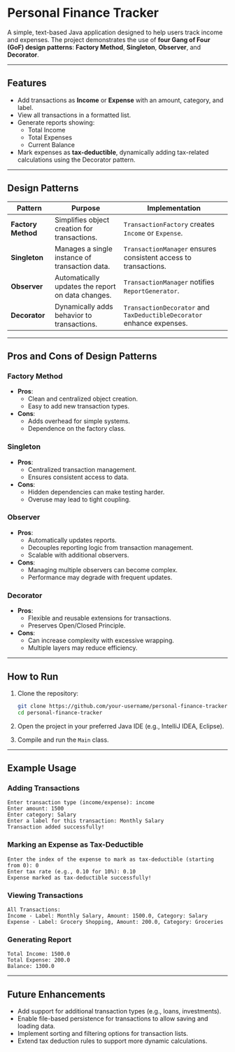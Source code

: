 # **Personal Finance Tracker**

A simple, text-based Java application designed to help users track income and expenses. The project demonstrates the use of **four Gang of Four (GoF) design patterns**: **Factory Method**, **Singleton**, **Observer**, and **Decorator**.

---

## **Features**

- Add transactions as **Income** or **Expense** with an amount, category, and label.
- View all transactions in a formatted list.
- Generate reports showing:
  - Total Income
  - Total Expenses
  - Current Balance
- Mark expenses as **tax-deductible**, dynamically adding tax-related calculations using the Decorator pattern.

---

## **Design Patterns**

| **Pattern**        | **Purpose**                                           | **Implementation**                                                   |
|---------------------|-------------------------------------------------------|-----------------------------------------------------------------------|
| **Factory Method**  | Simplifies object creation for transactions.          | `TransactionFactory` creates `Income` or `Expense`.                  |
| **Singleton**       | Manages a single instance of transaction data.        | `TransactionManager` ensures consistent access to transactions.       |
| **Observer**        | Automatically updates the report on data changes.     | `TransactionManager` notifies `ReportGenerator`.                     |
| **Decorator**       | Dynamically adds behavior to transactions.            | `TransactionDecorator` and `TaxDeductibleDecorator` enhance expenses. |

---

## **Pros and Cons of Design Patterns**

### **Factory Method**
- **Pros**:
  - Clean and centralized object creation.
  - Easy to add new transaction types.
- **Cons**:
  - Adds overhead for simple systems.
  - Dependence on the factory class.

### **Singleton**
- **Pros**:
  - Centralized transaction management.
  - Ensures consistent access to data.
- **Cons**:
  - Hidden dependencies can make testing harder.
  - Overuse may lead to tight coupling.

### **Observer**
- **Pros**:
  - Automatically updates reports.
  - Decouples reporting logic from transaction management.
  - Scalable with additional observers.
- **Cons**:
  - Managing multiple observers can become complex.
  - Performance may degrade with frequent updates.

### **Decorator**
- **Pros**:
  - Flexible and reusable extensions for transactions.
  - Preserves Open/Closed Principle.
- **Cons**:
  - Can increase complexity with excessive wrapping.
  - Multiple layers may reduce efficiency.

---

## **How to Run**

1. Clone the repository:
   ```bash
   git clone https://github.com/your-username/personal-finance-tracker.git
   cd personal-finance-tracker
   ```

2. Open the project in your preferred Java IDE (e.g., IntelliJ IDEA, Eclipse).

3. Compile and run the `Main` class.

---

## **Example Usage**

### **Adding Transactions**
```
Enter transaction type (income/expense): income
Enter amount: 1500
Enter category: Salary
Enter a label for this transaction: Monthly Salary
Transaction added successfully!
```

### **Marking an Expense as Tax-Deductible**
```
Enter the index of the expense to mark as tax-deductible (starting from 0): 0
Enter tax rate (e.g., 0.10 for 10%): 0.10
Expense marked as tax-deductible successfully!
```

### **Viewing Transactions**
```
All Transactions:
Income - Label: Monthly Salary, Amount: 1500.0, Category: Salary
Expense - Label: Grocery Shopping, Amount: 200.0, Category: Groceries
```

### **Generating Report**
```
Total Income: 1500.0
Total Expense: 200.0
Balance: 1300.0
```

---

## **Future Enhancements**

- Add support for additional transaction types (e.g., loans, investments).
- Enable file-based persistence for transactions to allow saving and loading data.
- Implement sorting and filtering options for transaction lists.
- Extend tax deduction rules to support more dynamic calculations.
